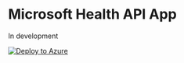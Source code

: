 # Microsoft Health API App
In development

[![Deploy to Azure](http://azuredeploy.net/deploybutton.png)](https://azuredeploy.net/)
